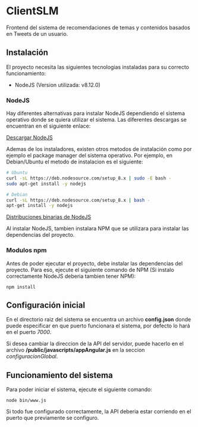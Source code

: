 # ClientSLM

Frontend del sistema de recomendaciones de temas y contenidos basados en Tweets de un usuario.

## Instalación
El proyecto necesita las siguientes tecnologias instaladas para su correcto funcionamiento:

* NodeJS (Version utilizada: v8.12.0)

### NodeJS

Hay diferentes alternativas para instalar NodeJS dependiendo el sistema operativo donde se quiera utilizar el sistema. Las diferentes descargas se encuentran en el siguiente enlace:

[Descargar NodeJS](https://nodejs.org/en/download/)

Ademas de los instaladores, existen otros metodos de instalación como por ejemplo el package manager del sistema operativo. Por ejemplo, en Debian/Ubuntu el metodo de instalacion es el siguiente:

```sh
# Ubuntu
curl -sL https://deb.nodesource.com/setup_8.x | sudo -E bash -
sudo apt-get install -y nodejs

# Debian
curl -sL https://deb.nodesource.com/setup_8.x | bash -
apt-get install -y nodejs
```

[Distribuciones binarias de NodeJS](https://github.com/nodesource/distributions/blob/master/README.md)

Al instalar NodeJS, tambien instalara NPM que se utilizara para instalar las dependencias del proyecto.

### Modulos npm

Antes de poder ejecutar el proyecto, debe instalar las dependencias del proyecto. Para eso, ejecute el siguiente comando de NPM (Si instalo correctamente NodeJS deberia tambien tener NPM):

```
npm install
```

## Configuración inicial

En el directorio raiz del sistema se encuentra un archivo **config.json** donde puede especificar en que puerto funcionara el sistema, por defecto lo hará en el puerto *7000*.

Si desea cambiar la direccion de la API del servidor, puede hacerlo en el archivo **/public/javascripts/appAngular.js** en la seccion *configuracionGlobal*.

## Funcionamiento del sistema

Para poder iniciar el sistema, ejecute el siguiente comando:

```
node bin/www.js
```

Si todo fue configurado correctamente, la API deberia estar corriendo en el puerto que previamente se configuro.